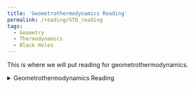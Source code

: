 ```yaml
---
title: 'Geometrothermodynamics Reading'
permalink: /reading/GTD_reading
tags:
  - Geometry
  - Thermodynamics
  - Black Holes
---
```


This is where we will put reading for geometrothermodynamics.

<details>
  <summary>Geometrothermodynamics Reading</summary>
  This will be where the geometrothermodynamics reading sits. 
</details>
